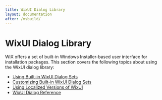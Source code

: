 ```yaml
---
title: WixUI Dialog Library
layout: documentation
after: /msbuild/
---
```


# WixUI Dialog Library

<p>WiX offers a set of built-in Windows Installer-based user interface for 
installation packages. This section covers the following topics about using the WixUI dialog library:</p>

<ul>
<li><a href='WixUI_dialog_library.htm'>Using Built-in WixUI Dialog Sets</a></li>

<li><a href='WixUI_customizations.htm'>Customizing Built-in WixUI Dialog Sets</a></li>

<li><a href='WixUI_localization.htm'>Using Localized Versions of WixUI</a></li>

<li><a href='WixUI_dialog_reference_toc.htm'>WixUI Dialog Reference</a></li>
</ul>
